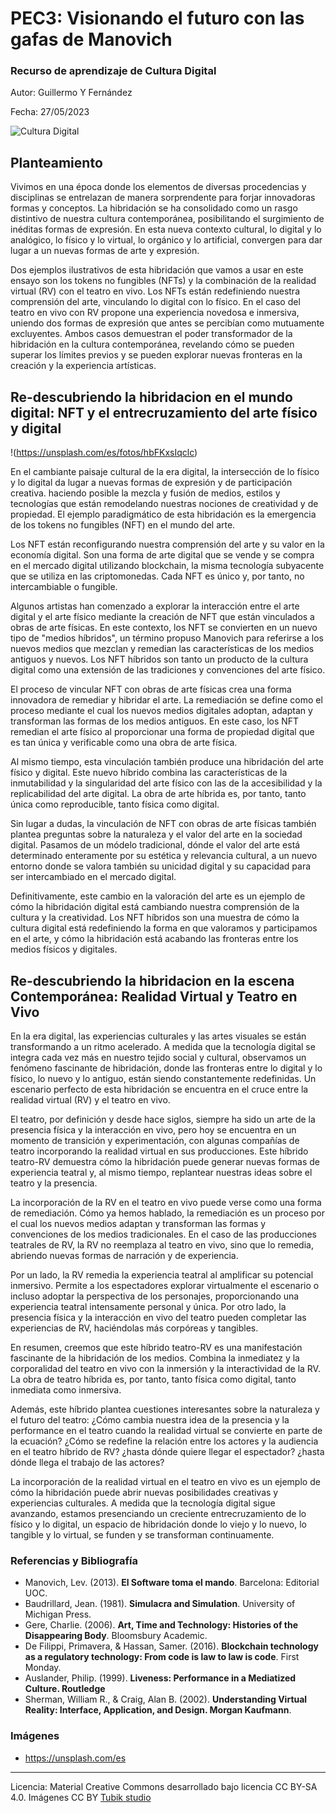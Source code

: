 
# PEC3: Visionando el futuro con las gafas de Manovich 

### Recurso de aprendizaje de Cultura Digital 


Autor: Guillermo Y Fernández 


Fecha: 27/05/2023

![Cultura Digital](https://miro.medium.com/max/1400/0*9PyyNvrO2PcD3KuU.png) 



## Planteamiento


Vivimos en una época donde los elementos de diversas procedencias y disciplinas se entrelazan de manera sorprendente para forjar innovadoras formas y conceptos.
La hibridación se ha consolidado como un rasgo distintivo de nuestra cultura contemporánea, posibilitando el surgimiento de inéditas formas de expresión. En esta nueva contexto cultural, lo digital y lo analógico, lo físico y lo virtual, lo orgánico y lo artificial, convergen para dar lugar a un nuevas formas de arte y expresión.

Dos ejemplos ilustrativos de esta hibridación  que vamos a usar en este ensayo son los tokens no fungibles (NFTs) y la combinación de la realidad virtual (RV) con el teatro en vivo. Los NFTs están redefiniendo nuestra comprensión del arte, vinculando lo digital con lo físico.
En el caso  del teatro en vivo con RV propone una experiencia novedosa e inmersiva, uniendo dos formas de expresión que antes se percibían como mutuamente excluyentes.
Ambos casos demuestran el poder transformador de la hibridación en la cultura contemporánea, revelando cómo se pueden superar los límites previos y se pueden explorar nuevas fronteras en la creación y la experiencia artísticas.


## Re-descubriendo la hibridacion en el mundo digital: NFT y el entrecruzamiento del arte físico y digital

!(https://unsplash.com/es/fotos/hbFKxsIqclc)

En el cambiante paisaje cultural de la era digital, la intersección de lo físico y lo digital da lugar a nuevas formas de expresión y de participación creativa. haciendo posible la  mezcla y fusión de medios, estilos y tecnologías que están remodelando nuestras nociones de creatividad y de propiedad. El ejemplo paradigmático de esta hibridación es la emergencia de los tokens no fungibles (NFT) en el mundo del arte.

Los NFT están reconfigurando nuestra comprensión del arte y su valor en la economía digital. Son una forma de arte digital que se vende y se compra en el mercado digital utilizando blockchain, la misma tecnología subyacente que se utiliza en las criptomonedas. Cada NFT es único y, por tanto, no intercambiable o fungible.

Algunos artistas han comenzado a explorar la interacción entre el arte digital y el arte físico mediante la creación de NFT que están vinculados a obras de arte físicas. En este contexto, los NFT se convierten en un nuevo tipo de "medios híbridos", un término propuso Manovich para referirse a los nuevos medios que mezclan y remedian las características de los medios antiguos y nuevos. Los NFT híbridos son tanto un producto de la cultura digital como una extensión de las tradiciones y convenciones del arte físico.

El proceso de vincular NFT con obras de arte físicas crea una forma innovadora de remediar y hibridar el arte. La remediación se define como  el proceso mediante el cual los nuevos medios digitales adoptan, adaptan y transforman las formas de los medios antiguos. En este caso, los NFT remedian el arte físico al proporcionar una forma de propiedad digital que es tan única y verificable como una obra de arte física.

Al mismo tiempo, esta vinculación también produce una hibridación del arte físico y digital. Este nuevo híbrido combina las características de la inmutabilidad y la singularidad del arte físico con las de la accesibilidad y la replicabilidad del arte digital. La obra de arte híbrida es, por tanto, tanto única como reproducible, tanto física como digital.

Sin lugar a dudas, la vinculación de NFT con obras de arte físicas también plantea preguntas sobre la naturaleza y el valor del arte en la sociedad digital. Pasamos de un módelo tradicional, dónde el valor del arte  está determinado enteramente por su estética y  relevancia cultural, a un nuevo entorno donde se valora también su unicidad digital y su capacidad para ser intercambiado en el mercado digital.

Definitivamente, este cambio en la valoración del arte es un ejemplo de cómo la hibridación digital está cambiando nuestra comprensión de la cultura y la creatividad. Los NFT híbridos son una muestra de cómo la cultura digital está redefiniendo la forma en que valoramos y participamos en el arte, y cómo la hibridación está acabando las fronteras entre los medios físicos y digitales.


## Re-descubriendo la hibridacion en la escena Contemporánea: Realidad Virtual y Teatro en Vivo

En la era digital, las experiencias culturales y las artes visuales se están transformando a un ritmo acelerado. A medida que la tecnología digital se integra cada vez más en nuestro tejido social y cultural, observamos un fenómeno fascinante de hibridación, donde las fronteras entre lo digital y lo físico, lo nuevo y lo antiguo, están siendo constantemente redefinidas. Un escenario perfecto de esta hibridación se encuentra en el cruce entre la realidad virtual (RV) y el teatro en vivo.

El teatro, por definición y desde hace siglos, siempre ha sido un arte de la presencia física y la interacción en vivo, pero hoy se encuentra en un momento de transición y experimentación, con algunas compañías de teatro incorporando la realidad virtual en sus producciones. Este híbrido teatro-RV demuestra cómo la hibridación puede generar nuevas formas de experiencia teatral y, al mismo tiempo, replantear nuestras ideas sobre el teatro y la presencia.

La incorporación de la RV en el teatro en vivo puede verse como una forma de remediación. Cómo ya hemos hablado, la remediación es un proceso por el cual los nuevos medios adaptan y transforman las formas y convenciones de los medios tradicionales. En el caso de las producciones teatrales de RV, la RV no reemplaza al teatro en vivo, sino que lo remedia, abriendo nuevas formas de narración y de experiencia.

Por un lado, la RV remedia la experiencia teatral al amplificar su potencial inmersivo. Permite a los espectadores explorar virtualmente el escenario o incluso adoptar la perspectiva de los personajes, proporcionando una experiencia teatral intensamente personal y única.
Por otro lado, la presencia física y la interacción en vivo del teatro pueden completar las experiencias de RV, haciéndolas más corpóreas y tangibles.

En resumen, creemos que este híbrido teatro-RV es una manifestación fascinante de la hibridación de los medios. Combina la inmediatez y la corporalidad del teatro en vivo con la inmersión y la interactividad de la RV. La obra de teatro híbrida es, por tanto, tanto física como digital, tanto inmediata como inmersiva.

Además, este híbrido plantea cuestiones interesantes sobre la naturaleza y el futuro del teatro:
 ¿Cómo cambia nuestra idea de la presencia y la performance en el teatro cuando la realidad virtual se convierte en parte de la ecuación?
  ¿Cómo se redefine la relación entre los actores y la audiencia en el teatro híbrido de RV?
  ¿hasta dónde quiere llegar el espectador? 
  ¿hasta dónde llega el trabajo de las actores?

La incorporación de la realidad virtual en el teatro en vivo es un ejemplo de cómo la hibridación puede abrir nuevas posibilidades creativas y experiencias culturales. A medida que la tecnología digital sigue avanzando, estamos presenciando un creciente entrecruzamiento de lo físico y lo digital, un espacio de hibridación donde lo viejo y lo nuevo, lo tangible y lo virtual, se funden y se transforman continuamente.


### Referencias y Bibliografía

* Manovich, Lev. (2013). **El Software toma el mando**. Barcelona: Editorial UOC. 
* Baudrillard, Jean. (1981). **Simulacra and Simulation**. University of Michigan Press.
* Gere, Charlie. (2006). **Art, Time and Technology: Histories of the Disappearing Body**. Bloomsbury Academic.
* De Filippi, Primavera, & Hassan, Samer. (2016). **Blockchain technology as a regulatory technology: From code is law to law is code**. First Monday.
* Auslander, Philip. (1999). **Liveness: Performance in a Mediatized Culture. Routledge**
* Sherman, William R., & Craig, Alan B. (2002). **Understanding Virtual Reality: Interface, Application, and Design. Morgan Kaufmann**.

### Imágenes 
* https://unsplash.com/es



----

Licencia: Material Creative Commons desarrollado bajo licencia CC BY-SA 4.0. Imágenes CC BY [Tubik studio](https://blog.tubikstudio.com/how-to-create-original-flat-illustrations-designers-tips/) 


